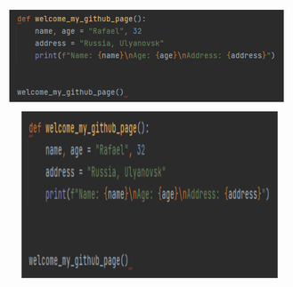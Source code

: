![Header](https://github.com/Raf4ik/Raf4ik/blob/main/assets/img.png)

<p align="center">

  <img width="460" height="300" src="https://github.com/Raf4ik/Raf4ik/blob/main/assets/img.png">

</p>